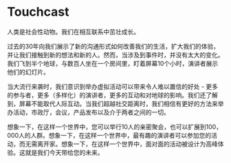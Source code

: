 # Touchcast

人类是社会性动物。我们在相互联系中茁壮成长。

过去的30年向我们展示了新的沟通形式如何改善我们的生活，扩大我们的体验，并让我们接触到新的想法和新的人。然而，当涉及到事件时，并没有太大的变化。我们飞到半个地球，与数百人坐在一个房间里，盯着屏幕10个小时，演讲者展示他们的幻灯片。

当大流行来袭时，我们意识到举办虚拟活动可以带来令人难以置信的好处 - 更多的参与者，更多（多样化）的演讲者，更多的互动和对地球的影响。我们还了解到，屏幕不能取代人际互动。当我们超越社交距离时，我们相信有更好的方法来举办活动，市政厅，会议，产品发布以及介于两者之间的一切。

想象一下，在这样一个世界中，您可以举行10人的亲密聚会，也可以扩展到100，000人的人群。想象一下，在这样一个世界中，最有趣的演讲者可以参加您的活动，而无需离开家。想象一下，在这样一个世界中，面对面的活动被设计为高峰体验。这就是我们今天带给您的未来。
